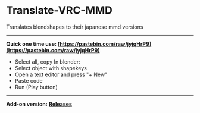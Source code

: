 # Translate-VRC-MMD
Translates blendshapes to their japanese mmd versions

---
**Quick one time use: [https://pastebin.com/raw/jyjqHrP9](https://pastebin.com/raw/jyjqHrP9)**

- Select all, copy
In blender:
- Select object with shapekeys
- Open a text editor and press "+ New"
- Paste code
- Run (Play button)
---
**Add-on version:** **[Releases](https://github.com/carls3d/Translate-VRC-MMD/releases)**
